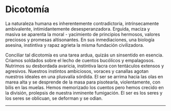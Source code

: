 # Dicotomía

La naturaleza humana es inherentemente contradictoria, intrínsecamente ambivalente, intimidantemente desesperanzadora. 
Erguida, maciza y masiva se aparenta la moral - yacimiento de principios hermosos, valores preciosos y promesas altisonantes. 
En sus inmediaciones, una biología asesina, instintiva y rapaz agrieta la misma fundación civilizadora.

Conciliar tal dicotomía es una tarea ardua, quizás un sinsentido en esencia. Criamos soldados sobre el lecho de cuentos bucólicos y empalagosos. 
Nutrimos su desbordada avaricia, instintiva lacra con tentáculos extensos y agresivos. Nuestros instintos ambiciosos, voraces y canallas agotan nuestros ideales en una plusvalía sórdida. 
El ser se arrima hacia las olas en marea alta y se desprende de la masa para pisotearla, violentamente, con bilis en las muelas. 
Hemos memorizado los cuentos pero hemos crecido en la división, prolepsis de nuestra inminente fumigación. 
El ser es los seres y los seres se oblicuan, se deforman y se odian.  

___
